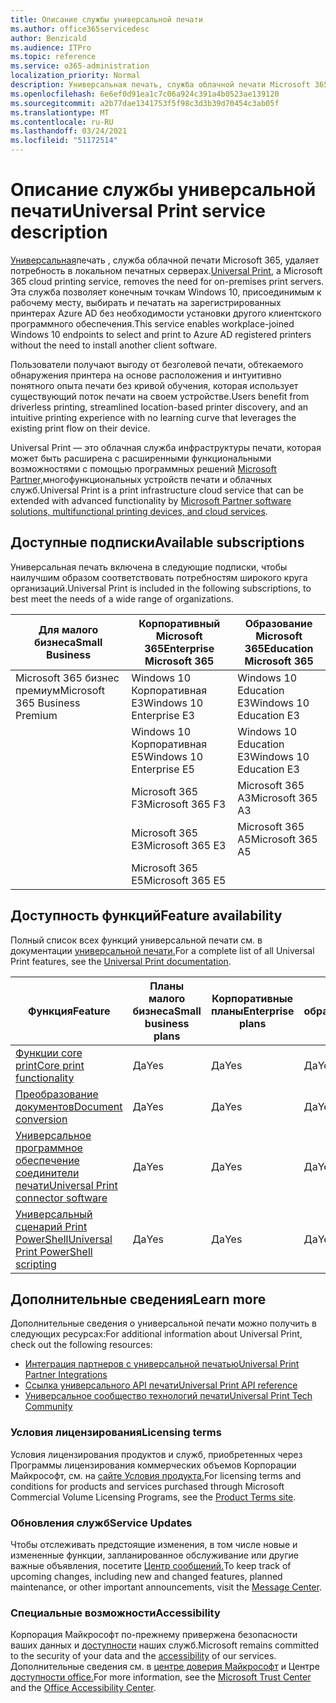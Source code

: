 ```yaml
---
title: Описание службы универсальной печати
ms.author: office365servicedesc
author: Benzicald
ms.audience: ITPro
ms.topic: reference
ms.service: o365-administration
localization_priority: Normal
description: Универсальная печать, служба облачной печати Microsoft 365, устраняет потребность в локальном сервере печати.
ms.openlocfilehash: 6e6ef0d91ea1c7c06a924c391a4b0523ae139120
ms.sourcegitcommit: a2b77dae1341753f5f98c3d3b39d70454c3ab05f
ms.translationtype: MT
ms.contentlocale: ru-RU
ms.lasthandoff: 03/24/2021
ms.locfileid: "51172514"
---
```

# <a name="universal-print-service-description"></a><span data-ttu-id="5447a-103">Описание службы универсальной печати</span><span class="sxs-lookup"><span data-stu-id="5447a-103">Universal Print service description</span></span>

<span data-ttu-id="5447a-104">[Универсальная](https://www.microsoft.com/microsoft-365/windows/universal-print)печать , служба облачной печати Microsoft 365, удаляет потребность в локальном печатных серверах.</span><span class="sxs-lookup"><span data-stu-id="5447a-104">[Universal Print](https://www.microsoft.com/microsoft-365/windows/universal-print), a Microsoft 365 cloud printing service, removes the need for on-premises print servers.</span></span> <span data-ttu-id="5447a-105">Эта служба позволяет конечным точкам Windows 10, присоединимым к рабочему месту, выбирать и печатать на зарегистрированных принтерах Azure AD без необходимости установки другого клиентского программного обеспечения.</span><span class="sxs-lookup"><span data-stu-id="5447a-105">This service enables workplace-joined Windows 10 endpoints to select and print to Azure AD registered printers without the need to install another client software.</span></span>

<span data-ttu-id="5447a-106">Пользователи получают выгоду от безголевой печати, обтекаемого обнаружения принтера на основе расположения и интуитивно понятного опыта печати без кривой обучения, которая использует существующий поток печати на своем устройстве.</span><span class="sxs-lookup"><span data-stu-id="5447a-106">Users benefit from driverless printing, streamlined location-based printer discovery, and an intuitive printing experience with no learning curve that leverages the existing print flow on their device.</span></span>

<span data-ttu-id="5447a-107">Universal Print — это облачная служба инфраструктуры печати, которая может быть расширена с расширенными функциональными возможностями с помощью программных решений [Microsoft Partner,](/universal-print/fundamentals/universal-print-partner-integrations)многофункциональных устройств печати и облачных служб.</span><span class="sxs-lookup"><span data-stu-id="5447a-107">Universal Print is a print infrastructure cloud service that can be extended with advanced functionality by [Microsoft Partner software solutions, multifunctional printing devices, and cloud services](/universal-print/fundamentals/universal-print-partner-integrations).</span></span>

## <a name="available-subscriptions"></a><span data-ttu-id="5447a-108">Доступные подписки</span><span class="sxs-lookup"><span data-stu-id="5447a-108">Available subscriptions</span></span>

<span data-ttu-id="5447a-109">Универсальная печать включена в следующие подписки, чтобы наилучшим образом соответствовать потребностям широкого круга организаций.</span><span class="sxs-lookup"><span data-stu-id="5447a-109">Universal Print is included in the following subscriptions, to best meet the needs of a wide range of organizations.</span></span>

| <span data-ttu-id="5447a-110">Для малого бизнеса</span><span class="sxs-lookup"><span data-stu-id="5447a-110">Small Business</span></span>                 | <span data-ttu-id="5447a-111">Корпоративный Microsoft 365</span><span class="sxs-lookup"><span data-stu-id="5447a-111">Enterprise Microsoft 365</span></span>     | <span data-ttu-id="5447a-112">Образование Microsoft 365</span><span class="sxs-lookup"><span data-stu-id="5447a-112">Education Microsoft 365</span></span> |
|--------------------------------|------------------------------|-------------------------|
| <span data-ttu-id="5447a-113">Microsoft 365 бизнес премиум</span><span class="sxs-lookup"><span data-stu-id="5447a-113">Microsoft 365 Business Premium</span></span> | <span data-ttu-id="5447a-114">Windows 10 Корпоративная E3</span><span class="sxs-lookup"><span data-stu-id="5447a-114">Windows 10 Enterprise E3</span></span>     | <span data-ttu-id="5447a-115">Windows 10 Education E3</span><span class="sxs-lookup"><span data-stu-id="5447a-115">Windows 10 Education E3</span></span> |
|                                | <span data-ttu-id="5447a-116">Windows 10 Корпоративная E5</span><span class="sxs-lookup"><span data-stu-id="5447a-116">Windows 10 Enterprise E5</span></span>     | <span data-ttu-id="5447a-117">Windows 10 Education E3</span><span class="sxs-lookup"><span data-stu-id="5447a-117">Windows 10 Education E3</span></span> |
|                                | <span data-ttu-id="5447a-118">Microsoft 365 F3</span><span class="sxs-lookup"><span data-stu-id="5447a-118">Microsoft 365 F3</span></span>             | <span data-ttu-id="5447a-119">Microsoft 365 A3</span><span class="sxs-lookup"><span data-stu-id="5447a-119">Microsoft 365 A3</span></span>        |
|                                | <span data-ttu-id="5447a-120">Microsoft 365 E3</span><span class="sxs-lookup"><span data-stu-id="5447a-120">Microsoft 365 E3</span></span>             | <span data-ttu-id="5447a-121">Microsoft 365 A5</span><span class="sxs-lookup"><span data-stu-id="5447a-121">Microsoft 365 A5</span></span>        |
|                                | <span data-ttu-id="5447a-122">Microsoft 365 E5</span><span class="sxs-lookup"><span data-stu-id="5447a-122">Microsoft 365 E5</span></span>             |                         |

## <a name="feature-availability"></a><span data-ttu-id="5447a-123">Доступность функций</span><span class="sxs-lookup"><span data-stu-id="5447a-123">Feature availability</span></span>

<span data-ttu-id="5447a-124">Полный список всех функций универсальной печати см. в документации [универсальной печати.](/universal-print/)</span><span class="sxs-lookup"><span data-stu-id="5447a-124">For a complete list of all Universal Print features, see the [Universal Print documentation](/universal-print/).</span></span>

| <span data-ttu-id="5447a-125">Функция</span><span class="sxs-lookup"><span data-stu-id="5447a-125">Feature</span></span>                                  | <span data-ttu-id="5447a-126">Планы малого бизнеса</span><span class="sxs-lookup"><span data-stu-id="5447a-126">Small business plans</span></span> | <span data-ttu-id="5447a-127">Корпоративные планы</span><span class="sxs-lookup"><span data-stu-id="5447a-127">Enterprise plans</span></span> | <span data-ttu-id="5447a-128">Планы образования</span><span class="sxs-lookup"><span data-stu-id="5447a-128">Education plans</span></span> |
|------------------------------------------|----------------------|------------------|-----------------|
| [<span data-ttu-id="5447a-129">Функции core print</span><span class="sxs-lookup"><span data-stu-id="5447a-129">Core print functionality</span></span>](/universal-print/)             | <span data-ttu-id="5447a-130">Да</span><span class="sxs-lookup"><span data-stu-id="5447a-130">Yes</span></span>                  | <span data-ttu-id="5447a-131">Да</span><span class="sxs-lookup"><span data-stu-id="5447a-131">Yes</span></span>              | <span data-ttu-id="5447a-132">Да</span><span class="sxs-lookup"><span data-stu-id="5447a-132">Yes</span></span>             |
| [<span data-ttu-id="5447a-133">Преобразование документов</span><span class="sxs-lookup"><span data-stu-id="5447a-133">Document conversion</span></span>](/universal-print/fundamentals/universal-print-document-conversion)                  | <span data-ttu-id="5447a-134">Да</span><span class="sxs-lookup"><span data-stu-id="5447a-134">Yes</span></span>                  | <span data-ttu-id="5447a-135">Да</span><span class="sxs-lookup"><span data-stu-id="5447a-135">Yes</span></span>              | <span data-ttu-id="5447a-136">Да</span><span class="sxs-lookup"><span data-stu-id="5447a-136">Yes</span></span>             |
| [<span data-ttu-id="5447a-137">Универсальное программное обеспечение соединители печати</span><span class="sxs-lookup"><span data-stu-id="5447a-137">Universal Print connector software</span></span>](/universal-print/fundamentals/universal-print-connector-overview)   | <span data-ttu-id="5447a-138">Да</span><span class="sxs-lookup"><span data-stu-id="5447a-138">Yes</span></span>                  | <span data-ttu-id="5447a-139">Да</span><span class="sxs-lookup"><span data-stu-id="5447a-139">Yes</span></span>              | <span data-ttu-id="5447a-140">Да</span><span class="sxs-lookup"><span data-stu-id="5447a-140">Yes</span></span>             |
| [<span data-ttu-id="5447a-141">Универсальный сценарий Print PowerShell</span><span class="sxs-lookup"><span data-stu-id="5447a-141">Universal Print PowerShell scripting</span></span>](/universal-print/fundamentals/universal-print-powershell) | <span data-ttu-id="5447a-142">Да</span><span class="sxs-lookup"><span data-stu-id="5447a-142">Yes</span></span>                  | <span data-ttu-id="5447a-143">Да</span><span class="sxs-lookup"><span data-stu-id="5447a-143">Yes</span></span>              | <span data-ttu-id="5447a-144">Да</span><span class="sxs-lookup"><span data-stu-id="5447a-144">Yes</span></span>             |

## <a name="learn-more"></a><span data-ttu-id="5447a-145">Дополнительные сведения</span><span class="sxs-lookup"><span data-stu-id="5447a-145">Learn more</span></span>

<span data-ttu-id="5447a-146">Дополнительные сведения о универсальной печати можно получить в следующих ресурсах:</span><span class="sxs-lookup"><span data-stu-id="5447a-146">For additional information about Universal Print, check out the following resources:</span></span>

- [<span data-ttu-id="5447a-147">Интеграция партнеров с универсальной печатью</span><span class="sxs-lookup"><span data-stu-id="5447a-147">Universal Print Partner Integrations</span></span>](/universal-print/fundamentals/universal-print-partner-integrations)
- [<span data-ttu-id="5447a-148">Ссылка универсального API печати</span><span class="sxs-lookup"><span data-stu-id="5447a-148">Universal Print API reference</span></span>](/graph/universal-print-concept-overview)
- [<span data-ttu-id="5447a-149">Универсальное сообщество технологий печати</span><span class="sxs-lookup"><span data-stu-id="5447a-149">Universal Print Tech Community</span></span>](https://techcommunity.microsoft.com/t5/universal-print/ct-p/UniversalPrint)

### <a name="licensing-terms"></a><span data-ttu-id="5447a-150">Условия лицензирования</span><span class="sxs-lookup"><span data-stu-id="5447a-150">Licensing terms</span></span>

<span data-ttu-id="5447a-151">Условия лицензирования продуктов и служб, приобретенных через Программы лицензирования коммерческих объемов Корпорации Майкрософт, см. на [сайте Условия продукта.](https://www.microsoft.com/licensing/terms/)</span><span class="sxs-lookup"><span data-stu-id="5447a-151">For licensing terms and conditions for products and services purchased through Microsoft Commercial Volume Licensing Programs, see the [Product Terms site](https://www.microsoft.com/licensing/terms/).</span></span> 

### <a name="service-updates"></a><span data-ttu-id="5447a-152">Обновления служб</span><span class="sxs-lookup"><span data-stu-id="5447a-152">Service Updates</span></span>

<span data-ttu-id="5447a-153">Чтобы отслеживать предстоящие изменения, в том числе новые и измененные функции, запланированное обслуживание или другие важные объявления, посетите [Центр сообщений.](/microsoft-365/admin/manage/message-center)</span><span class="sxs-lookup"><span data-stu-id="5447a-153">To keep track of upcoming changes, including new and changed features, planned maintenance, or other important announcements, visit the [Message Center](/microsoft-365/admin/manage/message-center).</span></span>

### <a name="accessibility"></a><span data-ttu-id="5447a-154">Специальные возможности</span><span class="sxs-lookup"><span data-stu-id="5447a-154">Accessibility</span></span>

<span data-ttu-id="5447a-155">Корпорация Майкрософт по-прежнему привержена безопасности ваших данных и [доступности](https://www.microsoft.com/trust-center/compliance/accessibility) наших служб.</span><span class="sxs-lookup"><span data-stu-id="5447a-155">Microsoft remains committed to the security of your data and the [accessibility](https://www.microsoft.com/trust-center/compliance/accessibility) of our services.</span></span> <span data-ttu-id="5447a-156">Дополнительные сведения см. в [центре доверия Майкрософт](https://www.microsoft.com/trust-center) и Центре [доступности office.](https://support.microsoft.com/topic/office-accessibility-center-resources-for-people-with-disabilities-ecab0fcf-d143-4fe8-a2ff-6cd596bddc6d)</span><span class="sxs-lookup"><span data-stu-id="5447a-156">For more information, see the [Microsoft Trust Center](https://www.microsoft.com/trust-center) and the [Office Accessibility Center](https://support.microsoft.com/topic/office-accessibility-center-resources-for-people-with-disabilities-ecab0fcf-d143-4fe8-a2ff-6cd596bddc6d).</span></span>